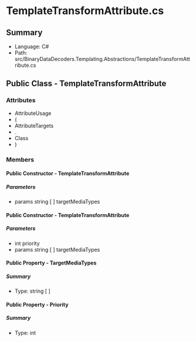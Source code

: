 ﻿# TemplateTransformAttribute.cs

## Summary

* Language: C#
* Path: src/BinaryDataDecoders.Templating.Abstractions/TemplateTransformAttribute.cs

## Public Class - TemplateTransformAttribute

### Attributes

 - AttributeUsage
 - (
 - AttributeTargets
 - .
 - Class
 - )

### Members

#### Public Constructor - TemplateTransformAttribute

#####  Parameters

 - params string [  ] targetMediaTypes 

#### Public Constructor - TemplateTransformAttribute

#####  Parameters

 - int priority 
 - params string [  ] targetMediaTypes 

#### Public Property - TargetMediaTypes

##### Summary

 * Type: string [  ] 

#### Public Property - Priority

##### Summary

 * Type: int 

